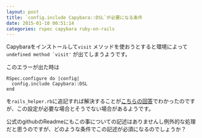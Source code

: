```yaml
---
layout: post
title: `config.include Capybara::DSL`が必要になる条件
date: 2015-01-10 00:51:14
categories: rspec capybara ruby-on-rails
---
```

<p>Capybaraをインストールして<code>visit</code> メソッドを使おうとすると環境によって<code>undefined method `visit'</code> が出てしまうようです。</p>

<p>このエラーが出た時は</p>

<pre><code>RSpec.configure do |config|
  config.include Capybara::DSL
end
</code></pre>

<p>を<code>rails_helper.rb</code>に追記すれば解決することが<a href="https://stackoverflow.com/questions/15148585/undefined-method-visit-when-using-rspec-and-capybara-in-rails">こちらの回答</a>でわかったのですが、この設定が必要な場合とそうでない場合があるようです。</p>

<p>公式のgithubのReadmeにもこの事についての記述はありませんし例外的な処理だと思うのですが、どのような条件でこの記述が必須になるのでしょうか？</p>
